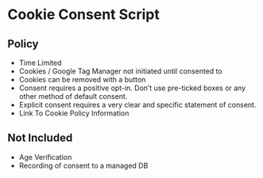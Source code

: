 # Cookie Consent Script

## Policy

*   Time Limited
*   Cookies / Google Tag Manager not initiated until consented to
*   Cookies can be removed with a button
*   Consent requires a positive opt-in. Don’t use pre-ticked boxes or any other method of default consent.
*   Explicit consent requires a very clear and specific statement of consent.
*   Link To Cookie Policy Information

## Not Included

*   Age Verification
*   Recording of consent to a managed DB
  
  